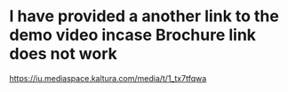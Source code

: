 # I have provided a another link to the demo video incase Brochure link does not work
https://iu.mediaspace.kaltura.com/media/t/1_tx7tfqwa
